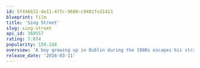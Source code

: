 ```yaml
---
id: 5f446632-de11-47fc-9608-c9401fcd1413
blueprint: film
title: 'Sing Street'
slug: sing-street
api_id: 369557
rating: 7.874
popularity: 150.248
overview: 'A boy growing up in Dublin during the 1980s escapes his strained family life by starting a band to impress the mysterious girl he likes.'
release_date: '2016-03-11'
---
```

